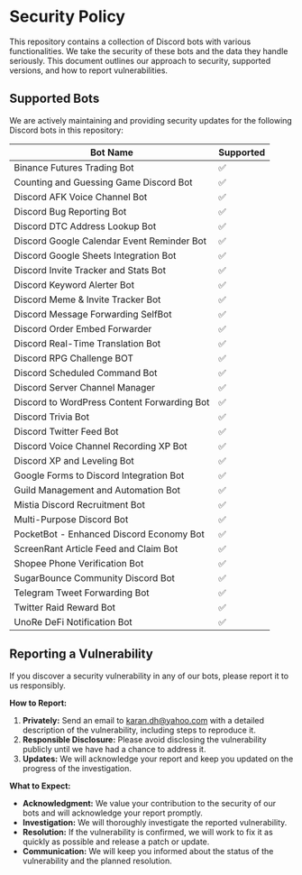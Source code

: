 # Security Policy

This repository contains a collection of Discord bots with various functionalities. We take the security of these bots and the data they handle seriously. This document outlines our approach to security, supported versions, and how to report vulnerabilities.

## Supported Bots

We are actively maintaining and providing security updates for the following Discord bots in this repository:

| Bot Name                                 | Supported          |
| ---------------------------------------- | ------------------ |
| Binance Futures Trading Bot             | :white_check_mark: |
| Counting and Guessing Game Discord Bot   | :white_check_mark: |
| Discord AFK Voice Channel Bot           | :white_check_mark: |
| Discord Bug Reporting Bot                | :white_check_mark: |
| Discord DTC Address Lookup Bot           | :white_check_mark: |
| Discord Google Calendar Event Reminder Bot | :white_check_mark: |
| Discord Google Sheets Integration Bot    | :white_check_mark: |
| Discord Invite Tracker and Stats Bot    | :white_check_mark: |
| Discord Keyword Alerter Bot             | :white_check_mark: |
| Discord Meme & Invite Tracker Bot       | :white_check_mark: |
| Discord Message Forwarding SelfBot      | :white_check_mark: |
| Discord Order Embed Forwarder          | :white_check_mark: |
| Discord Real-Time Translation Bot       | :white_check_mark: |
| Discord RPG Challenge BOT               | :white_check_mark: |
| Discord Scheduled Command Bot            | :white_check_mark: |
| Discord Server Channel Manager          | :white_check_mark: |
| Discord to WordPress Content Forwarding Bot | :white_check_mark: |
| Discord Trivia Bot                      | :white_check_mark: |
| Discord Twitter Feed Bot                | :white_check_mark: |
| Discord Voice Channel Recording XP Bot  | :white_check_mark: |
| Discord XP and Leveling Bot             | :white_check_mark: |
| Google Forms to Discord Integration Bot  | :white_check_mark: |
| Guild Management and Automation Bot      | :white_check_mark: |
| Mistia Discord Recruitment Bot          | :white_check_mark: |
| Multi-Purpose Discord Bot               | :white_check_mark: |
| PocketBot - Enhanced Discord Economy Bot | :white_check_mark: |
| ScreenRant Article Feed and Claim Bot   | :white_check_mark: |
| Shopee Phone Verification Bot           | :white_check_mark: |
| SugarBounce Community Discord Bot       | :white_check_mark: |
| Telegram Tweet Forwarding Bot            | :white_check_mark: |
| Twitter Raid Reward Bot                | :white_check_mark: |
| UnoRe DeFi Notification Bot             | :white_check_mark: |

## Reporting a Vulnerability

If you discover a security vulnerability in any of our bots, please report it to us responsibly.

**How to Report:**

1. **Privately:** Send an email to karan.dh@yahoo.com with a detailed description of the vulnerability, including steps to reproduce it. 
2. **Responsible Disclosure:** Please avoid disclosing the vulnerability publicly until we have had a chance to address it. 
3. **Updates:** We will acknowledge your report and keep you updated on the progress of the investigation. 

**What to Expect:**

* **Acknowledgment:** We value your contribution to the security of our bots and will acknowledge your report promptly.
* **Investigation:** We will thoroughly investigate the reported vulnerability.
* **Resolution:** If the vulnerability is confirmed, we will work to fix it as quickly as possible and release a patch or update.
* **Communication:** We will keep you informed about the status of the vulnerability and the planned resolution.
